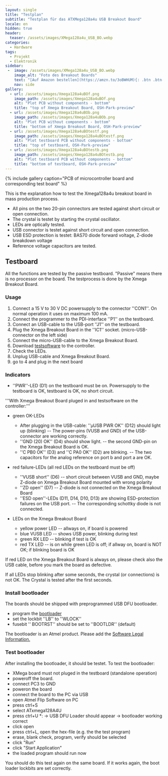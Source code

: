 ```yaml
---
layout: single
title: "Testplan"
subtitle: "Testplan für das ATXMega128a4u USB Breakout Board"
locale: en
hidden: true
header:
  teaser: /assets/images/XMega128a4u_USB_BO.webp
categories:
  - Hardware
tags:
  - Projekt
  - Elektronik
sidebar:
 -  image: /assets/images/XMega128a4u_USB_BO.webp
    image_alt: "Foto des Breakout Boards"
    text: "[Auf Amazon bestellen](https://amzn.to/3oBWHUM){: .btn .btn--success}"
    nav: side
gallery:
  - url: /assets/images/Xmega128a4uBOf.png
    image_path: /assets/images/Xmega128a4uBOf.png
    alt: "Plot PCB without components - bottom"
    title: "top of Xmega Breakout Board, OSH-Park-preview"
  - url: /assets/images/Xmega128a4uBOb.png
    image_path: /assets/images/Xmega128a4uBOb.png
    alt: "Plot PCB without components - bottom"
    title: "bottom of Xmega Breakout Board, OSH-Park-preview"
  - url: /assets/images/Xmega128a4uBOtestf.png
    image_path: /assets/images/Xmega128a4uBOtestf.png
    alt: "Plot testboard PCB without components - bottom" 
    title: "top of testboard, OSH-Park-preview"
  - url: /assets/images/Xmega128a4uBOtestb.png
    image_path: /assets/images/Xmega128a4uBOtestb.png
    alt: "Plot testboard PCB without components - bottom" 
    title: "bottom of testboard, OSH-Park-preview"
---
```


{% include gallery caption="PCB of microcontroller board and corresponding test board" %}

This is the explanation how to test the Xmega128a4u breakout board in mass production process.

* All pins on the two 20-pin connectors are tested against short circuit or open connection.
* The crystal is testet by starting the crystal oscillator.
* LEDs are optically tested.
* USB connector is testet against short circuit and open connection. 
* USB ESD protection is testet: BAS70 diode forward voltage, Z-diode breakdown voltage
* Reference voltage capacitors are tested.

## Testboard

All the functions are tested by the passive testboard. "Passive" means there is no processor on the board. The testprocess is done by the Xmega Breakout Board. 

### Usage

1. Connect a 15 V to 30 V DC powersupply to the connector ''CON1''. On normal operation it uses on maximum 100 mA.
2. Connect the programmer to the PDI-interface ''P1'' on the testboard. 
3. Connect an USB-cable to the USB-port ''J1'' on the testboard.
4. Plug the Xmega Breakout Board in the ''IC1'' socket. (micro-USB-connector on the left side)
5. Connect the micro-USB-cable to the Xmega Breakout Board.
6. Download [testsoftware](https://raw.github.com/TheTesla/ATXMega32a4u-USB-Breakout/Xmega128a4u/ATXMega128_USB_TEST/ATXMega128_USB_TEST/Debug/ATXMega128_USB_TEST.hex) to the controller.
7. Check the LEDs.
8. Unplug USB-cable and Xmega Breakout Board.
9. go to 4 and plug in the next board

### Indicators

* ''PWR''-LED (D1) on the testboard must be on. Powersupply to the testboard is OK, testboard is OK, no short circuit.

'''With Xmega Breakout Board pluged in and testsoftware on the controller:'''

* green OK-LEDs
  * After plugging in the USB-cable: ''µUSB PWR OK'' (D12) should light up (blinking) -- The power-pins (VUSB and GND) of the USB-connector are working correctly.
  * ''GND (20) OK'' (D4) should show light. -- the second GND-pin on the Xmega Breakout Board is OK.
  * ''C PB0 OK'' (D3) and ''C PA0 OK'' (D2) are blinking. -- The two capacitors for the analog reference on port b and port a are OK.

* red failure-LEDs (all red LEDs on the testboard must be off)
  * ''VUSB short'' (D6) -- short circuit between VUSB and GND, maybe Z-diode on Xmega Breakout Board mounted with wrong polarity
  * ''ZD open'' (D7) -- Z-diode is not connected on the Xmega Breakout Board
  * ''ESD open''-LEDs (D11, D14, D10, D13) are showing ESD-protection failures on the USB port. -- The corresponding schottky diode is not connected.

* LEDs on the Xmega Breakout Board
  * yellow power LED -- allways on, if board is powered
  * blue VUSB LED -- shows USB power, blinking during test
  * green RX LED -- blinking if test is OK
  * red TX LED -- is on while green LED is off; if allway on, board is NOT OK; if blinking board is OK

If red LED on the Xmega Breakout Board is always on, please check also the USB cable, before you mark the board as defective.

If all LEDs stop blinking after some seconds, the crystal (or connections) is not OK. The Crystal is tested after the first seconds.

### Install bootloader

The boards should be shipped with preprogrammed USB DFU bootloader.

* program the [bootloader](https://raw.github.com/TheTesla/ATXMega32a4u-USB-Breakout/Xmega128a4u/bootloader/atxmega128a4u_104.hex)
* set the lockbit ''LB'' to ''WLOCK''
* fusebit '' BOOTRST'' should be set to ''BOOTLDR'' (default)

The bootloader is an Atmel product. Please add the [Software Legal Information.](https://raw.github.com/TheTesla/ATXMega32a4u-USB-Breakout/Xmega128a4u/bootloader/Software_Legal_Information.txt)

### Test bootloader 

After installing the bootloader, it should be testet. To test the bootloader:

* XMega board must not pluged in the testboard (standalone operation)
* poweroff the board.
* connect PC3 to GND
* poweron the board
* connect the board to the PC via USB
* open Atmel Flip Software on PC
* press ctrl+S
* select ATxmega128A4U
* press ctrl+U
*: → USB DFU Loader should appear → bootloader working correct
* click open
* press ctrl+L, open the hex-file (e.g. the the test program)
* erase, blank check, program, verify should be selected
* click "Run"
* click "Start Application"
* the loaded program should run now

You should do this test again on the same board. If it works again, the boot loader lockbits are set correctly.

